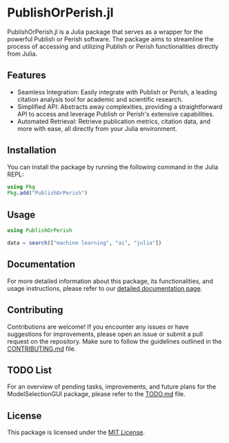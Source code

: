 # PublishOrPerish.jl

PublishOrPerish.jl is a Julia package that serves as a wrapper for the powerful Publish or Perish software. The package aims to streamline the process of accessing and utilizing Publish or Perish functionalities directly from Julia.

## Features

- Seamless Integration: Easily integrate with Publish or Perish, a leading citation analysis tool for academic and scientific research.
- Simplified API: Abstracts away complexities, providing a straightforward API to access and leverage Publish or Perish's extensive capabilities.
- Automated Retrieval: Retrieve publication metrics, citation data, and more with ease, all directly from your Julia environment.

## Installation

You can install the package by running the following command in the Julia REPL:

```julia
using Pkg
Pkg.add("PublishOrPerish")
```

## Usage

```julia
using PublishOrPerish

data = search(["machine learning", "ai", "julia"])
```
## Documentation

For more detailed information about this package, its functionalities, and usage instructions, please refer to our [detailed documentation page](./docs/detailed.md).

## Contributing

Contributions are welcome! If you encounter any issues or have suggestions for improvements, please open an issue or submit a pull request on the repository. Make sure to follow the guidelines outlined in the [CONTRIBUTING.md](CONTRIBUTING.md) file.

## TODO List

For an overview of pending tasks, improvements, and future plans for the ModelSelectionGUI package, please refer to the [TODO.md](TODO.md) file.

## License

This package is licensed under the [MIT License](LICENSE).
